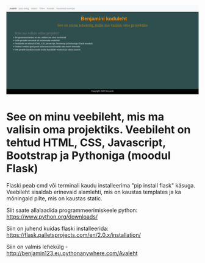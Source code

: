 ![Avaleht](/static/Avaleht.png)
# See on minu veebileht, mis ma valisin oma projektiks. Veebileht on tehtud HTML, CSS, Javascript, Bootstrap ja Pythoniga (moodul Flask)
Flaski peab cmd või terminali kaudu installeerima "pip install flask" käsuga. Veebileht sisaldab erinevaid alamlehti, mis on kaustas templates ja ka mõningaid pilte, mis on kaustas static.

Siit saate allalaadida programmeerimiskeele python: https://www.python.org/downloads/

Siin on juhend kuidas flaski installeerida: https://flask.palletsprojects.com/en/2.0.x/installation/

Siin on valmis lehekülg - http://benjamin123.eu.pythonanywhere.com/Avaleht
